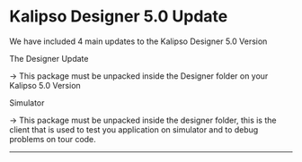 # Kalipso Designer 5.0 Update

We have included 4 main updates to the Kalipso Designer 5.0 Version

The Designer Update

-> This package must be unpacked inside the Designer folder on your Kalipso 5.0 Version

Simulator

-> This package must be unpacked inside the designer folder, this is the client that is used to test you application on simulator and to debug problems on tour code.

**************************************************************************
